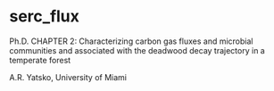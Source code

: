 # serc_flux
Ph.D. CHAPTER 2: Characterizing carbon gas fluxes and microbial communities and associated with the deadwood decay trajectory in a temperate forest

A.R. Yatsko, University of Miami
